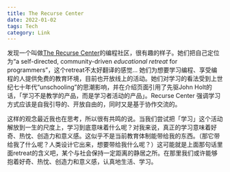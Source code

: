 ```yaml
---
title: The Recurse Center
date: 2022-01-02
tags: Tech
category: Link
---
```


发现一个叫做[The Recurse Center](https://www.recurse.com/)的编程社区，很有趣的样子。她们把自己定位为“a self-directed, community-driven *educational retreat* for programmers”，这个retreat不太好翻译的感觉… 她们为想要学习编程、享受编程的人提供免费的教育环境，目前也开放线上的活动。她们对学习的看法受到上世纪七十年代“unschooling”的思潮影响，并在介绍页面引用了先驱John Holt的话，「学习不是教学的产品，而是学习者活动的产品」。Recurse Center 强调学习方式应该是自我引导的、开放自由的，同时又是基于协作交流的。

这样的观念最近我也在思考，所以很有共鸣的说。当我们尝试把「学习」这个活动解放到一生的尺度上，学习到底意味着什么呢？对我来说，真正的学习意味着好奇、热忱、创造力和意义感。这似乎不是当前教育体制能带给我的东西。（那它带给我了什么呢？人类设计它出来，想要带给我什么呢？）这可能就是上面那句话里面retreat的含义吧，某个与社会保持一定距离的静居之所。在那里我们或许能够抱着好奇、热忱、创造力和意义感，认真地生活、学习。